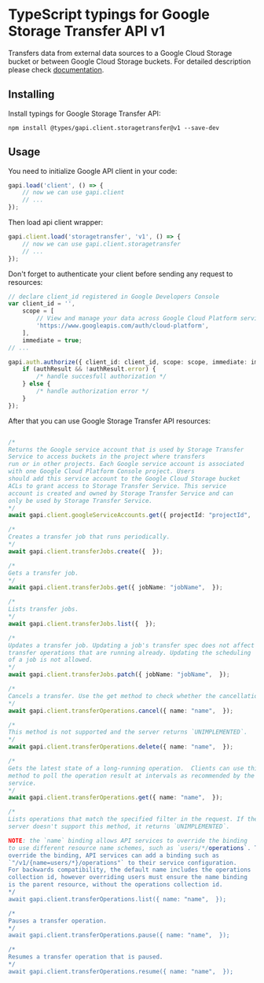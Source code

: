 # TypeScript typings for Google Storage Transfer API v1

Transfers data from external data sources to a Google Cloud Storage bucket or between Google Cloud Storage buckets.
For detailed description please check [documentation](https://cloud.google.com/storage/transfer).

## Installing

Install typings for Google Storage Transfer API:

```
npm install @types/gapi.client.storagetransfer@v1 --save-dev
```

## Usage

You need to initialize Google API client in your code:

```typescript
gapi.load('client', () => {
    // now we can use gapi.client
    // ...
});
```

Then load api client wrapper:

```typescript
gapi.client.load('storagetransfer', 'v1', () => {
    // now we can use gapi.client.storagetransfer
    // ...
});
```

Don't forget to authenticate your client before sending any request to resources:

```typescript
// declare client_id registered in Google Developers Console
var client_id = '',
    scope = [
        // View and manage your data across Google Cloud Platform services
        'https://www.googleapis.com/auth/cloud-platform',
    ],
    immediate = true;
// ...

gapi.auth.authorize({ client_id: client_id, scope: scope, immediate: immediate }, (authResult) => {
    if (authResult && !authResult.error) {
        /* handle succesfull authorization */
    } else {
        /* handle authorization error */
    }
});
```

After that you can use Google Storage Transfer API resources:

```typescript

/*
Returns the Google service account that is used by Storage Transfer
Service to access buckets in the project where transfers
run or in other projects. Each Google service account is associated
with one Google Cloud Platform Console project. Users
should add this service account to the Google Cloud Storage bucket
ACLs to grant access to Storage Transfer Service. This service
account is created and owned by Storage Transfer Service and can
only be used by Storage Transfer Service.
*/
await gapi.client.googleServiceAccounts.get({ projectId: "projectId",  });

/*
Creates a transfer job that runs periodically.
*/
await gapi.client.transferJobs.create({  });

/*
Gets a transfer job.
*/
await gapi.client.transferJobs.get({ jobName: "jobName",  });

/*
Lists transfer jobs.
*/
await gapi.client.transferJobs.list({  });

/*
Updates a transfer job. Updating a job's transfer spec does not affect
transfer operations that are running already. Updating the scheduling
of a job is not allowed.
*/
await gapi.client.transferJobs.patch({ jobName: "jobName",  });

/*
Cancels a transfer. Use the get method to check whether the cancellation succeeded or whether the operation completed despite cancellation.
*/
await gapi.client.transferOperations.cancel({ name: "name",  });

/*
This method is not supported and the server returns `UNIMPLEMENTED`.
*/
await gapi.client.transferOperations.delete({ name: "name",  });

/*
Gets the latest state of a long-running operation.  Clients can use this
method to poll the operation result at intervals as recommended by the API
service.
*/
await gapi.client.transferOperations.get({ name: "name",  });

/*
Lists operations that match the specified filter in the request. If the
server doesn't support this method, it returns `UNIMPLEMENTED`.

NOTE: the `name` binding allows API services to override the binding
to use different resource name schemes, such as `users/*/operations`. To
override the binding, API services can add a binding such as
`"/v1/{name=users/*}/operations"` to their service configuration.
For backwards compatibility, the default name includes the operations
collection id, however overriding users must ensure the name binding
is the parent resource, without the operations collection id.
*/
await gapi.client.transferOperations.list({ name: "name",  });

/*
Pauses a transfer operation.
*/
await gapi.client.transferOperations.pause({ name: "name",  });

/*
Resumes a transfer operation that is paused.
*/
await gapi.client.transferOperations.resume({ name: "name",  });
```
